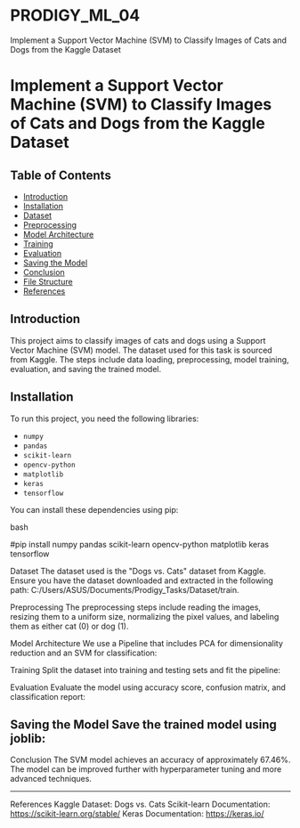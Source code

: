 # PRODIGY_ML_04
Implement a Support Vector Machine (SVM) to Classify Images of Cats and Dogs from the Kaggle Dataset



# Implement a Support Vector Machine (SVM) to Classify Images of Cats and Dogs from the Kaggle Dataset

## Table of Contents
- [Introduction](#introduction)
- [Installation](#installation)
- [Dataset](#dataset)
- [Preprocessing](#preprocessing)
- [Model Architecture](#model-architecture)
- [Training](#training)
- [Evaluation](#evaluation)
- [Saving the Model](#saving-the-model)
- [Conclusion](#conclusion)
- [File Structure](#file-structure)
- [References](#references)

## Introduction
This project aims to classify images of cats and dogs using a Support Vector Machine (SVM) model. The dataset used for this task is sourced from Kaggle. The steps include data loading, preprocessing, model training, evaluation, and saving the trained model.

## Installation
To run this project, you need the following libraries:

- `numpy`
- `pandas`
- `scikit-learn`
- `opencv-python`
- `matplotlib`
- `keras`
- `tensorflow`

You can install these dependencies using pip:

bash

#pip install numpy pandas scikit-learn opencv-python matplotlib keras tensorflow

Dataset
The dataset used is the "Dogs vs. Cats" dataset from Kaggle. Ensure you have the dataset downloaded and extracted in the following path: C:/Users/ASUS/Documents/Prodigy_Tasks/Dataset/train.

Preprocessing
The preprocessing steps include reading the images, resizing them to a uniform size, normalizing the pixel values, and labeling them as either cat (0) or dog (1).

Model Architecture
We use a Pipeline that includes PCA for dimensionality reduction and an SVM for classification:

Training
Split the dataset into training and testing sets and fit the pipeline:

Evaluation
Evaluate the model using accuracy score, confusion matrix, and classification report:

Saving the Model
Save the trained model using joblib:
------------------------------------------------------------------------------------------
Conclusion
The SVM model achieves an accuracy of approximately 67.46%. The model can be improved further with hyperparameter tuning and more advanced techniques.

***********************************************************
References
Kaggle Dataset: Dogs vs. Cats
Scikit-learn Documentation: https://scikit-learn.org/stable/
Keras Documentation: https://keras.io/

